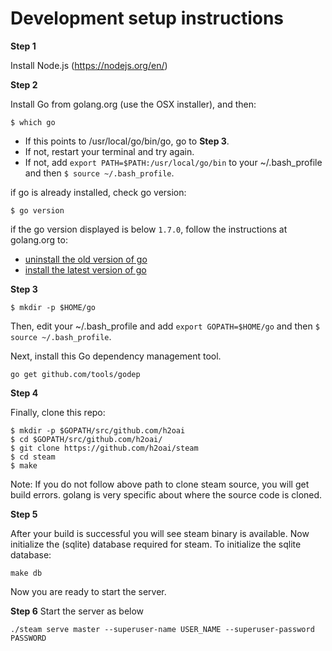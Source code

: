 
# Development setup instructions

**Step 1**

Install Node.js (https://nodejs.org/en/)

**Step 2**

Install Go from golang.org (use the OSX installer), and then:
```
$ which go
```

- If this points to /usr/local/go/bin/go, go to **Step 3**.
- If not, restart your terminal and try again.
- If not, add `export PATH=$PATH:/usr/local/go/bin` to your ~/.bash_profile and then `$ source ~/.bash_profile`.

if go is already installed, check go version: 

```
$ go version
```

if the go version displayed is below `1.7.0`, follow the instructions at golang.org to:
- [uninstall the old version of go](https://golang.org/doc/install#uninstall)
- [install the latest version of go](https://golang.org/doc/install)

**Step 3**

```
$ mkdir -p $HOME/go
```

Then, edit your ~/.bash_profile and add `export GOPATH=$HOME/go` and then `$ source ~/.bash_profile`.

Next, install this Go dependency management tool.

```
go get github.com/tools/godep
```

**Step 4**

Finally, clone this repo:

```
$ mkdir -p $GOPATH/src/github.com/h2oai
$ cd $GOPATH/src/github.com/h2oai/
$ git clone https://github.com/h2oai/steam
$ cd steam
$ make
```

Note: If you do not follow above path to clone steam source, you will get build errors. golang is very specific about where the source code is cloned.

**Step 5**

After your build is successful you will see steam binary is available. Now initialize the (sqlite) database required for steam. To initialize the sqlite database:

```
make db
```

Now you are ready to start the server. 

**Step 6**
Start the server as below

```
./steam serve master --superuser-name USER_NAME --superuser-password PASSWORD
```






